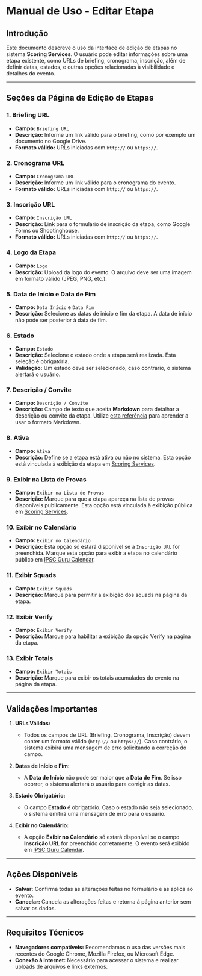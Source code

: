 # Manual de Uso - Editar Etapa

## Introdução
Este documento descreve o uso da interface de edição de etapas no sistema **Scoring Services**. O usuário pode editar informações sobre uma etapa existente, como URLs de briefing, cronograma, inscrição, além de definir datas, estados, e outras opções relacionadas à visibilidade e detalhes do evento.

---

## **Seções da Página de Edição de Etapas**

### 1. **Briefing URL**
   - **Campo:** `Briefing URL`
   - **Descrição:** Informe um link válido para o briefing, como por exemplo um documento no Google Drive.  
   - **Formato válido:** URLs iniciadas com `http://` ou `https://`.

### 2. **Cronograma URL**
   - **Campo:** `Cronograma URL`
   - **Descrição:** Informe um link válido para o cronograma do evento.  
   - **Formato válido:** URLs iniciadas com `http://` ou `https://`.

### 3. **Inscrição URL**
   - **Campo:** `Inscrição URL`
   - **Descrição:** Link para o formulário de inscrição da etapa, como Google Forms ou Shootinghouse.  
   - **Formato válido:** URLs iniciadas com `http://` ou `https://`.

### 4. **Logo da Etapa**
   - **Campo:** `Logo`
   - **Descrição:** Upload da logo do evento. O arquivo deve ser uma imagem em formato válido (JPEG, PNG, etc.).

### 5. **Data de Início e Data de Fim**
   - **Campo:** `Data Início` e `Data Fim`
   - **Descrição:** Selecione as datas de início e fim da etapa. A data de início não pode ser posterior à data de fim.

### 6. **Estado**
   - **Campo:** `Estado`
   - **Descrição:** Selecione o estado onde a etapa será realizada. Esta seleção é obrigatória.
   - **Validação:** Um estado deve ser selecionado, caso contrário, o sistema alertará o usuário.

### 7. **Descrição / Convite**
   - **Campo:** `Descrição / Convite`
   - **Descrição:** Campo de texto que aceita **Markdown** para detalhar a descrição ou convite da etapa. Utilize [esta referência](https://simplemde.com/markdown-guide) para aprender a usar o formato Markdown.

### 8. **Ativa**
   - **Campo:** `Ativa`
   - **Descrição:** Define se a etapa está ativa ou não no sistema. Esta opção está vinculada à exibição da etapa em [Scoring Services](https://m.scoring.services).

### 9. **Exibir na Lista de Provas**
   - **Campo:** `Exibir na Lista de Provas`
   - **Descrição:** Marque para que a etapa apareça na lista de provas disponíveis publicamente. Esta opção está vinculada à exibição pública em [Scoring Services](https://m.scoring.services).

### 10. **Exibir no Calendário**
   - **Campo:** `Exibir no Calendário`
   - **Descrição:** Esta opção só estará disponível se a `Inscrição URL` for preenchida. Marque esta opção para exibir a etapa no calendário público em [IPSC Guru Calendar](https://ispc.guru/calendar).

### 11. **Exibir Squads**
   - **Campo:** `Exibir Squads`
   - **Descrição:** Marque para permitir a exibição dos squads na página da etapa.

### 12. **Exibir Verify**
   - **Campo:** `Exibir Verify`
   - **Descrição:** Marque para habilitar a exibição da opção Verify na página da etapa.

### 13. **Exibir Totais**
   - **Campo:** `Exibir Totais`
   - **Descrição:** Marque para exibir os totais acumulados do evento na página da etapa.

---

## **Validações Importantes**

1. **URLs Válidas:** 
   - Todos os campos de URL (Briefing, Cronograma, Inscrição) devem conter um formato válido (`http://` ou `https://`). Caso contrário, o sistema exibirá uma mensagem de erro solicitando a correção do campo.

2. **Datas de Início e Fim:**
   - A **Data de Início** não pode ser maior que a **Data de Fim**. Se isso ocorrer, o sistema alertará o usuário para corrigir as datas.

3. **Estado Obrigatório:**
   - O campo **Estado** é obrigatório. Caso o estado não seja selecionado, o sistema emitirá uma mensagem de erro para o usuário.

4. **Exibir no Calendário:**
   - A opção **Exibir no Calendário** só estará disponível se o campo **Inscrição URL** for preenchido corretamente. O evento será exibido em [IPSC Guru Calendar](https://ispc.guru/calendar).

---

## **Ações Disponíveis**

- **Salvar:** Confirma todas as alterações feitas no formulário e as aplica ao evento.
- **Cancelar:** Cancela as alterações feitas e retorna à página anterior sem salvar os dados.

---

## **Requisitos Técnicos**

- **Navegadores compatíveis:** Recomendamos o uso das versões mais recentes do Google Chrome, Mozilla Firefox, ou Microsoft Edge.
- **Conexão à internet:** Necessário para acessar o sistema e realizar uploads de arquivos e links externos.
